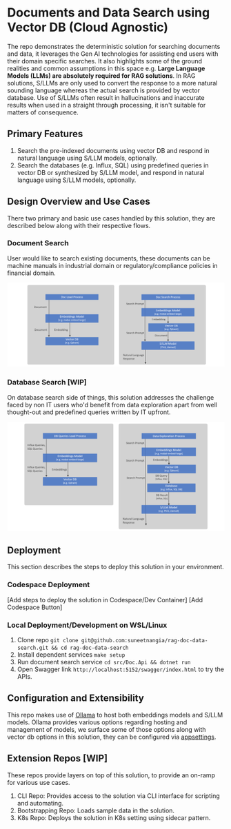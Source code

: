 # Documents and Data Search using Vector DB (Cloud Agnostic)

The repo demonstrates the deterministic solution for searching documents and data, it leverages the Gen AI technologies for assisting end users with their domain specific searches. It also highlights some of the ground realities and common assumptions in this space e.g. **Large Language Models (LLMs) are absolutely required for RAG solutions**. In RAG solutions, S/LLMs are only used to convert the response to a more natural sounding language whereas the actual search is provided by vector database. Use of S/LLMs often result in hallucinations and inaccurate results when used in a straight through processing, it isn't suitable for matters of consequence.

## Primary Features

1. Search the pre-indexed documents using vector DB and respond in natural language using S/LLM models, optionally.
2. Search the databases (e.g. Influx, SQL) using predefined queries in vector DB or synthesized by S/LLM model, and respond in natural language using S/LLM models, optionally.

## Design Overview and Use Cases

There two primary and basic use cases handled by this solution, they are described below along with their respective flows.

### Document Search

User would like to search existing documents, these documents can be machine manuals in industrial domain or regulatory/compliance policies in financial domain.

![Document Search Process](docs/images/rag-doc-process.png?raw=true "Document Search Process")

### Database Search [WIP]

On database search side of things, this solution addresses the challenge faced by non IT users who'd benefit from data exploration apart from well thought-out and predefined queries written by IT upfront.

![Database Search Process](docs/images/rag-db-process.png?raw=true "Database Search Process")

## Deployment

This section describes the steps to deploy this solution in your environment.

### Codespace Deployment

[Add steps to deploy the solution in Codespace/Dev Container]
[Add Codespace Button]

### Local Deployment/Development on WSL/Linux

1. Clone repo ```git clone git@github.com:suneetnangia/rag-doc-data-search.git && cd rag-doc-data-search```
2. Install dependent services ```make setup```
3. Run document search service ```cd src/Doc.Api && dotnet run```
4. Open Swagger link ```http://localhost:5152/swagger/index.html``` to try the APIs.

## Configuration and Extensibility

This repo makes use of [Ollama](https://github.com/ollama/ollama) to host both embeddings models and S/LLM models. Ollama provides various options regarding hosting and management of models, we surface some of those options along with vector db options in this solution, they can be configured via [appsettings](src/Doc.Api/appsettings.Development.json).

## Extension Repos [WIP]

These repos provide layers on top of this solution, to provide an on-ramp for various use cases.

1. CLI Repo: Provides access to the solution via CLI interface for scripting and automating.
2. Bootstrapping Repo: Loads sample data in the solution.
3. K8s Repo: Deploys the solution in K8s setting using sidecar pattern.
